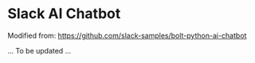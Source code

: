 # Slack AI Chatbot
Modified from: https://github.com/slack-samples/bolt-python-ai-chatbot

... To be updated ...
